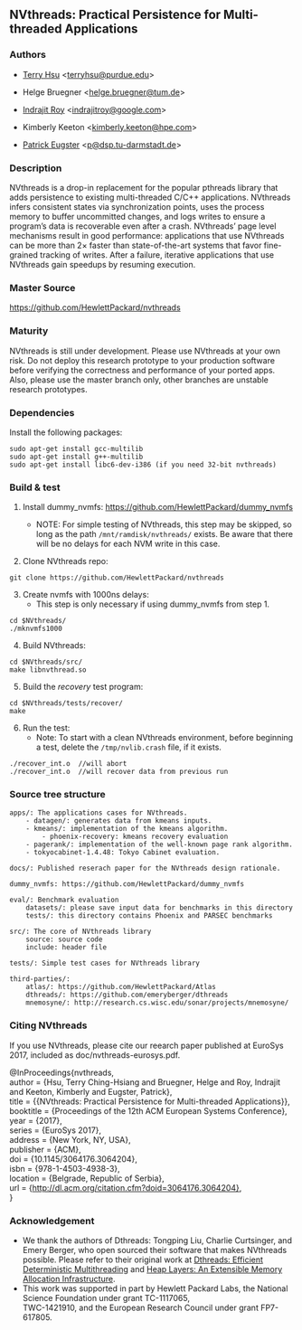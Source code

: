 NVthreads: Practical Persistence for Multi-threaded Applications
-------------------------------------------------------------------------------------


### Authors ###

- [Terry Hsu](http://www.cs.purdue.edu/homes/hsu62) <<terryhsu@purdue.edu>>

- Helge Bruegner <<helge.bruegner@tum.de>>

- [Indrajit Roy](http://www.indrajitroy.com) <<indrajitroy@google.com>>

- Kimberly Keeton <<kimberly.keeton@hpe.com>>

- [Patrick Eugster](https://www.cs.purdue.edu/homes/peugster/) <<p@dsp.tu-darmstadt.de>>


### Description ###

NVthreads is a drop-in replacement for the popular pthreads library that adds persistence
to existing multi-threaded C/C++ applications. NVthreads infers consistent states via
synchronization points, uses the process memory to buffer uncommitted changes,
and logs writes to ensure a program’s data is recoverable even after a crash.
NVthreads’ page level mechanisms result in good performance: applications that use
NVthreads can be more than 2× faster than state-of-the-art systems that favor
fine-grained tracking of writes. After a failure, iterative applications that use NVthreads
gain speedups by resuming execution.


### Master Source  ###

https://github.com/HewlettPackard/nvthreads


### Maturity ###

NVthreads is still under development.  Please use NVthreads at your own risk. Do not deploy
this research prototype to your production software before verifying the correctness and
performance of your ported apps. Also, please use the master branch only, other branches
are unstable research prototypes.

### Dependencies ###

Install the following packages:
```
sudo apt-get install gcc-multilib
sudo apt-get install g++-multilib
sudo apt-get install libc6-dev-i386 (if you need 32-bit nvthreads)
```

### Build & test ###

1. Install dummy_nvmfs: https://github.com/HewlettPackard/dummy_nvmfs
   - NOTE: For simple testing of NVthreads, this step may be skipped, so long as the path `/mnt/ramdisk/nvthreads/` exists. Be aware that there will be no delays for each NVM write in this case.
     
2. Clone NVthreads repo:
```
git clone https://github.com/HewlettPackard/nvthreads
```

3. Create nvmfs with 1000ns delays:
   - This step is only necessary if using dummy_nvmfs from step 1.
```
cd $NVthreads/
./mknvmfs1000
```

4. Build NVthreads:
```
cd $NVthreads/src/
make libnvthread.so
```

5. Build the *recovery* test program:
```
cd $NVthreads/tests/recover/
make
```

6. Run the test:
   - Note: To start with a clean NVthreads environment, before beginning a test, delete the `/tmp/nvlib.crash` file, if it exists.
```
./recover_int.o  //will abort
./recover_int.o  //will recover data from previous run
```         


### Source tree structure ###
   
    apps/: The applications cases for NVthreads.
        - datagen/: generates data from kmeans inputs.
        - kmeans/: implementation of the kmeans algorithm.
            - phoenix-recovery: kmeans recovery evaluation
        - pagerank/: implementation of the well-known page rank algorithm.
        - tokyocabinet-1.4.48: Tokyo Cabinet evaluation.

    docs/: Published reserach paper for the NVthreads design rationale.

    dummy_nvmfs: https://github.com/HewlettPackard/dummy_nvmfs

    eval/: Benchmark evaluation
        datasets/: please save input data for benchmarks in this directory
        tests/: this directory contains Phoenix and PARSEC benchmarks

    src/: The core of NVthreads library
        source: source code 
        include: header file

    tests/: Simple test cases for NVthreads library
    
    third-parties/: 
        atlas/: https://github.com/HewlettPackard/Atlas
        dthreads/: https://github.com/emeryberger/dthreads
        mnemosyne/: http://research.cs.wisc.edu/sonar/projects/mnemosyne/


### Citing NVthreads ###

If you use NVthreads, please cite our reearch paper published at EuroSys 2017, included as doc/nvthreads-eurosys.pdf.

@InProceedings{nvthreads,   
author    = {Hsu, Terry Ching-Hsiang and Bruegner, Helge and Roy, Indrajit and Keeton, Kimberly and Eugster, Patrick},   
title     = {{NVthreads: Practical Persistence for Multi-threaded Applications}},   
booktitle = {Proceedings of the 12th ACM European Systems Conference},   
year      = {2017},   
series    = {EuroSys 2017},   
address   = {New York, NY, USA},   
publisher = {ACM},   
doi       = {10.1145/3064176.3064204},   
isbn      = {978-1-4503-4938-3},   
location  = {Belgrade, Republic of Serbia},   
url       = {http://dl.acm.org/citation.cfm?doid=3064176.3064204},   
}


### Acknowledgement ###
 - We thank the authors of Dthreads: Tongping Liu, Charlie Curtsinger, and Emery Berger, who open sourced their software that 
 makes NVthreads possible. Please refer to their original work at [Dthreads: Efficient Deterministic Multithreading](https://github.com/emeryberger/dthreads)
 and [Heap Layers: An Extensible Memory Allocation Infrastructure](https://github.com/emeryberger/Heap-Layers).
 - This work was supported in part by Hewlett Packard Labs, the National Science Foundation under grant TC-1117065,  
TWC-1421910, and the European Research Council under grant FP7-617805.
